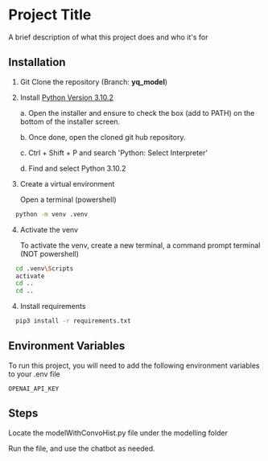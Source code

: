 
# Project Title

A brief description of what this project does and who it's for


## Installation

1. Git Clone the repository (Branch: **yq_model**)

2. Install [Python Version 3.10.2](https://www.python.org/downloads/release/python-3102/)

      a. Open the installer and ensure to check the box (add to PATH) on the bottom of the installer screen.

      b.	Once done, open the cloned git hub repository.

      c.	Ctrl + Shift + P and search 'Python: Select Interpreter'
  
      d.	Find and select Python 3.10.2 


3. Create a virtual environment

   Open a terminal (powershell)
   
```bash
  python -m venv .venv
```

4. Activate the venv

   To activate the venv, create a new terminal, a command prompt terminal (NOT powershell)
      
```bash
  cd .venv\Scripts
  activate
  cd ..
  cd ..
```

4. Install requirements

```bash
  pip3 install -r requirements.txt
```



    
## Environment Variables

To run this project, you will need to add the following environment variables to your .env file

`OPENAI_API_KEY`


## Steps

Locate the modelWithConvoHist.py file under the modelling folder

Run the file, and use the chatbot as needed.
